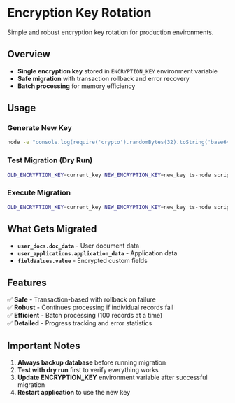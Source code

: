 # Encryption Key Rotation

Simple and robust encryption key rotation for production environments.

## Overview

- **Single encryption key** stored in `ENCRYPTION_KEY` environment variable
- **Safe migration** with transaction rollback and error recovery
- **Batch processing** for memory efficiency

## Usage

### Generate New Key
```bash
node -e "console.log(require('crypto').randomBytes(32).toString('base64'))"
```

### Test Migration (Dry Run)
```bash
OLD_ENCRYPTION_KEY=current_key NEW_ENCRYPTION_KEY=new_key ts-node scripts/key-rotation.ts --dry-run
```

### Execute Migration
```bash
OLD_ENCRYPTION_KEY=current_key NEW_ENCRYPTION_KEY=new_key ts-node scripts/key-rotation.ts
```

## What Gets Migrated

- **`user_docs.doc_data`** - User document data
- **`user_applications.application_data`** - Application data  
- **`fieldValues.value`** - Encrypted custom fields

## Features

✅ **Safe** - Transaction-based with rollback on failure  
✅ **Robust** - Continues processing if individual records fail  
✅ **Efficient** - Batch processing (100 records at a time)  
✅ **Detailed** - Progress tracking and error statistics  

## Important Notes

1. **Always backup database** before running migration
2. **Test with dry run** first to verify everything works
3. **Update ENCRYPTION_KEY** environment variable after successful migration
4. **Restart application** to use the new key
